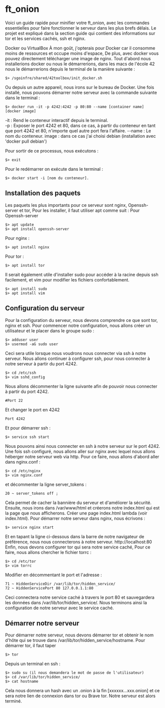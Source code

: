 # ft_onion

Voici un guide rapide pour minifier votre ft_onion, avec les commandes essentielles pour faire fonctionner le serveur dans les plus brefs délais. Le projet est expliqué dans la section guide qui contient des informations sur tor et les services cachés, ssh et nginx. 

Docker ou VirtualBox 
À mon goût, j'opterais pour Docker car il consomme moins de ressources et occupe moins d'espace, 
De plus, avec docker vous pouvez directement télécharger une image de nginx. 
Tout d'abord nous installerions docker ou nous le démarrerions, dans les macs de l'école 42 nous le démarrerions depuis le terminal de la manière suivante : 
```
$> /sgoinfre/shared/42toolbox/init_docker.sh 
```
Ou depuis un autre appareil, nous irons sur le bureau de Docker. 
Une fois installé, nous pouvons démarrer notre serveur avec la commande suivante dans le terminal :
```
$> docker run -it -p 4242:4242 -p 80:80 --name [container name] [docker image]
```
-it : Rend le conteneur interactif depuis le terminal.  
-p : Exposer le port 4242 et 80, dans ce cas, à partir du conteneur en tant que port 4242 et 80, n'importe quel autre port fera l'affaire. 
--name : Le nom du conteneur. 
image : dans ce cas j'ai choisi debian (installation avec 'docker pull debian')

Pour sortir de ce processus, nous exécutons :
```
$> exit
```
Pour le redémarrer on exécute dans le terminal : 
```
$> docker start -i [nom du conteneur]. 
```

## Installation des paquets 

Les paquets les plus importants pour ce serveur sont nginx, Openssh-server et tor, 
Pour les installer, il faut utiliser apt comme suit : 
Pour Openssh-server 
```
$> apt update
$> apt install openssh-server 
```
Pour nginx :
```
$> apt install nginx 
```
Pour tor :
```
$> apt install tor 
```
Il serait également utile d'installer sudo pour accéder à la racine depuis ssh facilement, et vim pour modifier les fichiers confortablement. 
```
$> apt install sudo 
$> apt install vim 
```

## Configuration du serveur

Pour la configuration du serveur, nous devons comprendre ce que sont tor, nginx et ssh. 
Pour commencer notre configuration, nous allons créer un utilisateur et le placer dans le groupe sudo : 
```
$> adduser user
$> usermod -aG sudo user
```
Ceci sera utile lorsque nous voudrons nous connecter via ssh à notre serveur. 
Nous allons continuer à configurer ssh, pour nous connecter à notre serveur à partir du port 4242. 
```
$> cd /etc/ssh 
$> vim sshd_config 
```
Nous allons décommenter la ligne suivante afin de pouvoir nous connecter à partir du port 4242. 
```
#Port 22
```
Et changer le port en 4242 
```
Port 4242 
```
Et pour démarrer ssh : 
```
$> service ssh start 
```
Nous pouvons ainsi nous connecter en ssh à notre serveur sur le port 4242. 
Une fois ssh configuré, nous allons aller sur nginx avec lequel nous allons héberger notre serveur web via http. 
Pour ce faire, nous allons d'abord aller dans nginx.conf : 
```
$> cd /etc/nginx 
$> vim nginx.conf 
```
et décommenter la ligne server_tokens :
```
20 ~ server_tokens off ;
```
Cela permet de cacher la bannière du serveur et d'améliorer la sécurité. 
Ensuite, nous irons dans /var/www/html et créerons notre index.html qui est la page que nous afficherons.
Créer une page index.html lambda (voir index.html).
Pour démarrer notre serveur dans nginx, nous écrivons :
```
$> service nginx start 
```
Et en tapant la ligne ci-dessous dans la barre de notre navigateur de préférence, nous nous connecterons à notre serveur. 
http://localhost:80 
Enfin, nous devons configurer tor qui sera notre service caché, 
Pour ce faire, nous allons chercher le fichier torrc :
```
$> cd /etc/tor 
$> vim torrc 
```
Modifier en décommentant le port et l'adresse :
```
71 ~ HiddenServiceDir /var/lib/tor/hidden_service/ 
72 ~ HiddenServicePort 80 127.0.0.1.1:80 
```
Ceci connectera notre service caché à travers le port 80 et sauvegardera les données dans /var/lib/tor/hidden_service/. 
Nous terminons ainsi la configuration de notre serveur avec le service caché. 

## Démarrer notre serveur 

Pour démarrer notre serveur, nous devons démarrer tor et obtenir le nom d'hôte qui se trouve dans /var/lib/tor/hidden_service/hostname. 
Pour démarrer tor, il faut taper 
```
$> tor  
```
Depuis un terminal en ssh : 
```
$> sudo su (il nous demandera le mot de passe de l'utilisateur) 
$> cd /var/lib/tor/hidden_service/ 
$> cat hostname 
```
Cela nous donnera un hash avec un .onion à la fin [xxxxxx...xxx.onion] et ce sera notre lien de connexion dans tor ou Brave tor. 
Notre serveur est alors terminé.
